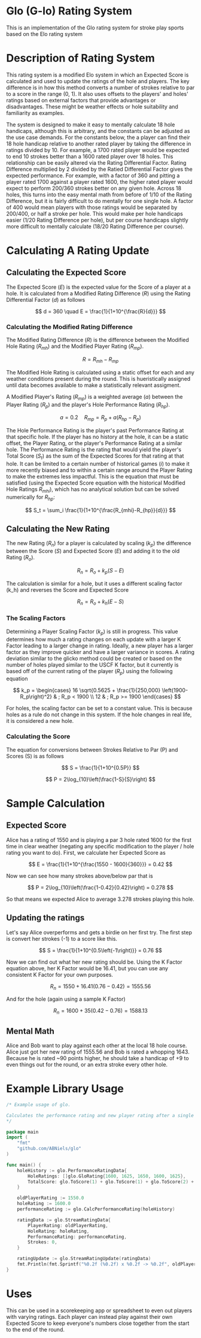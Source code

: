 # Glo (G-lo) Rating System
This is an implementation of the Glo rating system for stroke play sports based on the Elo rating system

# Description of Rating System
This rating system is a modified Elo system in which an Expected Score is calculated and used to update the ratings of the hole and players.
The key difference is in how this method converts a number of strokes relative to par to a score in the range (0, 1). It also uses offsets to the players'
and holes' ratings based on external factors that provide advantages or disadvantages. These might be weather effects or hole suitability and familiarity as examples.

The system is designed to make it easy to mentally calculate 18 hole handicaps, although this is arbitrary, and the constants can be adjusted as the use case demands.
For the constants below, the a player can find their 18 hole handicap relative to another rated player by taking the difference in ratings divided by 10.
For example, a 1700 rated player would be expected to end 10 strokes better than a 1600 rated player over 18 holes.
This relationship can be easily altered via the Rating Differential Factor. Rating Difference multiplied by 2 divided by the Ratied Differential Factor gives the expected performance.
For example, with a factor of 360 and pitting a player rated 1700 against a player rated 1600, the higher rated player would expect to perform 200/360 strokes better on any given hole.
Across 18 holes, this turns into the easy mental math from before of 1/10 of the Rating Difference, but it is fairly difficult to do mentally for one single hole.
A factor of 400 would mean players with those ratings would be separated by 200/400, or half a stroke per hole. This would make per hole handicaps easier (1/20 Rating Difference per hole), but per course handicaps slightly
more difficult to mentally calculate (18/20 Rating Difference per course).

# Calculating A Rating Update
## Calculating the Expected Score
The Expected Score ($E$) is the expected value for the Score of a player at a hole. It is calculated from a Modified Rating Difference ($R$) using the Rating Differential Factor ($d$) as follows

$$ d = 360 \quad E = \frac{1}{1+10^{\frac{R}{d}}} $$

### Calculating the Modified Rating Difference
The Modified Rating Difference ($R$) is the difference between the Modified Hole Rating ($R_{mh}$) and the Modified Player Rating ($R_{mp}$). 

$$ R = R_{mh} - R_{mp} $$

The Modified Hole Rating is calculated using a static offset for each and any weather conditions present during the round.
This is hueristically assigned until data becomes available to make a statistically relevant assigment.

A Modified Player's Rating ($R_{mp}$) is a weighted average ($a$) between the Player Rating ($R_p$) and the player's Hole Performance Rating ($R_{hp}$).

$$ a = 0.2 \quad R_{mp} =  R_p + a(R_{hp} - R_p) $$

The Hole Performance Rating is the player's past Performance Rating at that specific hole. If the player has no history at the hole, it can be a static offset, the Player Rating, or the player's Performance Rating at a 
similar hole. The Performance Rating is the rating that would yield the player's Total Score ($S_t$) as the sum of the Expected Scores for that rating at that hole.
It can be limited to a certain number of historical games ($i$) to make it more recently biased and to within a certain range around the Player Rating to make the extremes less impactful.
This is the equation that must be satisfied (using the Expected Score equation with the historical Modified Hole Ratings $R_{mhi}$), which has no analytical solution but can be solved numerically for $R_{hp}$:

$$ S_t = \sum_i \frac{1}{1+10^{\frac{R_{mhi}-R_{hp}}{d}}} $$

## Calculating the New Rating

The new Rating ($R_n$) for a player is calculated by scaling ($k_p$) the difference between the Score ($S$) and Expected Score ($E$) and adding it to the old Rating ($R_o$).

$$ R_n = R_o + k_p\left(S-E\right) $$

The calculation is similar for a hole, but it uses a different scaling factor (k_h) and reverses the Score and Expected Score

$$ R_n = R_o + k_h\left(E-S\right) $$

### The Scaling Factors

Determining a Player Scaling Factor ($k_p$) is still in progress. This value determines how much a rating changes on each update with a larger K Factor leading to a larger change in rating. Ideally, a new player has a larger factor as they improve quicker and have a larger variance in scores.
A rating deviation similar to the glicko method could be created or based on the number of holes played similar to the USCF K factor, but it currently is based off of the current rating of the player ($R_p$)
using the following equation 


$$
k_p = \begin{cases} 
      16 \sqrt{0.5625 + \frac{1}{250,000} \left(1900-R_p\right)^2} & ; R_p < 1900 \\
      12 & ; R_p >= 1900 
   \end{cases}
$$

For holes, the scaling factor can be set to a constant value. This is because holes as a rule do not change in this system. If the hole changes in real life, it is considered a new hole.

### Calculating the Score

The equation for conversions between Strokes Relative to Par (P) and Scores (S) is as follows

$$ S = \frac{1}{1+10^{0.5P}} $$

$$ P = 2\log_{10}\left(\frac{1-S}{S}\right) $$

# Sample Calculation

## Expected Score
Alice has a rating of 1550 and is playing a par 3 hole rated 1600 for the first time in clear weather (negating any specific modification to the player / hole rating you want to do).
First, we calculate her Expected Score as

$$ E = \frac{1}{1+10^{\frac{1550 - 1600}{360}}} = 0.42 $$

Now we can see how many strokes above/below par that is

$$ P = 2\log_{10}\left(\frac{1-0.42}{0.42}\right) = 0.278 $$

So that means we expected Alice to average 3.278 strokes playing this hole.

## Updating the ratings

Let's say Alice overperforms and gets a birdie on her first try. The first step is convert her strokes (-1) to a score like this.

$$ S = \frac{1}{1+10^{0.5\left(-1\right)}} =  0.76 $$

Now we can find out what her new rating should be. Using the K Factor equation above, her K Factor would be 16.41, but you can use any consistent K Factor for your own purposes.

$$ R_n = 1550 + 16.41\left(0.76-0.42\right) = 1555.56 $$

And for the hole (again using a sample K Factor)

$$ R_n = 1600 + 35\left(0.42-0.76\right) = 1588.13 $$

## Mental Math
Alice and Bob want to play against each other at the local 18 hole course. Alice just got her new rating of 1555.56 and Bob is rated a whopping 1643. Because he is rated ~90 points higher, he should take a handicap of +9 to even things out for the round, or an extra stroke every other hole.

# Example Library Usage
```go
/* Example usage of glo.

Calculates the performance rating and new player rating after a single hole
*/

package main
import (
	"fmt"
	"github.com/ABNiels/glo"
)

func main() {
	holeHistory := glo.PerformanceRatingData{
		HoleRatings: []glo.GloRating{1600, 1625, 1650, 1600, 1625},
		TotalScore: glo.ToScore(1) + glo.ToScore(1) + glo.ToScore(2) + glo.ToScore(1) + glo.ToScore(3),
	}

	oldPlayerRating := 1550.0
	holeRating := 1600.0
	performanceRating := glo.CalcPerformanceRating(holeHistory)

	ratingData := glo.StreamRatingData{
		PlayerRating: oldPlayerRating,
		HoleRating: holeRating,
		PerformanceRating: performanceRating,
		Strokes: 0,
	}

	ratingUpdate := glo.StreamRatingUpdate(ratingData)
	fmt.Println(fmt.Sprintf("%0.2f (%0.2f) x %0.2f -> %0.2f", oldPlayerRating, performanceRating, holeRating, ratingUpdate.PlayerRating))
}
```

# Uses
This can be used in a scorekeeping app or spreadsheet to even out players with varying ratings. Each player can instead play against their own Expected Score to keep everyone's numbers close together from the start to the end of the round.
